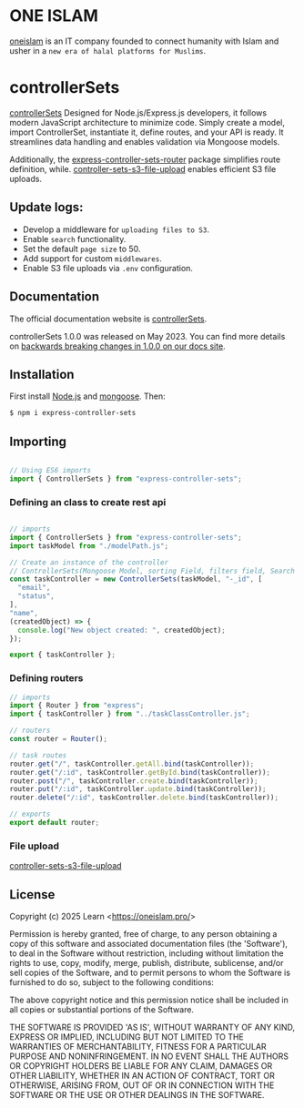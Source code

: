 # ONE ISLAM

[oneislam](https://oneislam.pro/) is an IT company founded to connect humanity with Islam and usher in a `new era of halal platforms for Muslims`.

# controllerSets

[controllerSets](https://oneislam.pro/)  Designed for Node.js/Express.js developers, it follows modern JavaScript architecture to minimize code. Simply create a model, import ControllerSet, instantiate it, define routes, and your API is ready. It streamlines data handling and enables validation via Mongoose models.

Additionally, the [express-controller-sets-router](https://www.npmjs.com/package/express-controller-sets-router) package simplifies route definition, while. [controller-sets-s3-file-upload](https://www.npmjs.com/package/controller-sets-s3-file-upload) enables efficient S3 file uploads.


## Update logs:
* Develop a middleware for `uploading files to S3`.
* Enable `search` functionality.
* Set the default `page size` to 50.
* Add support for custom `middlewares`.
* Enable S3 file uploads via `.env` configuration.


## Documentation

The official documentation website is [controllerSets](https://oneislam.pro/).

controllerSets 1.0.0 was released on May 2023. You can find more details on [backwards breaking changes in 1.0.0 on our docs site](https://oneislam.pro/).

## Installation

First install [Node.js](http://nodejs.org/) and [mongoose](https://www.mongodb.org/downloads). Then:

```sh
$ npm i express-controller-sets
```

## Importing

```javascript

// Using ES6 imports
import { ControllerSets } from "express-controller-sets";
```

### Defining an class to create rest api

```js

// imports
import { ControllerSets } from "express-controller-sets";
import taskModel from "./modelPath.js";

// Create an instance of the controller
// ControllerSets(Mongoose Model, sorting Field, filters field, Search field, run function after save data)
const taskController = new ControllerSets(taskModel, "-_id", [
  "email",
  "status",
],
"name",
(createdObject) => {
  console.log("New object created: ", createdObject);
});

export { taskController };

```

### Defining routers
```js
// imports
import { Router } from "express";
import { taskController } from "../taskClassController.js";

// routers
const router = Router();

// task routes
router.get("/", taskController.getAll.bind(taskController));
router.get("/:id", taskController.getById.bind(taskController));
router.post("/", taskController.create.bind(taskController));
router.put("/:id", taskController.update.bind(taskController));
router.delete("/:id", taskController.delete.bind(taskController));

// exports
export default router;


```

### File upload 
[controller-sets-s3-file-upload](https://www.npmjs.com/package/controller-sets-s3-file-upload)



## License

Copyright (c) 2025 Learn &lt;https://oneislam.pro/&gt;

Permission is hereby granted, free of charge, to any person obtaining
a copy of this software and associated documentation files (the
'Software'), to deal in the Software without restriction, including
without limitation the rights to use, copy, modify, merge, publish,
distribute, sublicense, and/or sell copies of the Software, and to
permit persons to whom the Software is furnished to do so, subject to
the following conditions:

The above copyright notice and this permission notice shall be
included in all copies or substantial portions of the Software.

THE SOFTWARE IS PROVIDED 'AS IS', WITHOUT WARRANTY OF ANY KIND,
EXPRESS OR IMPLIED, INCLUDING BUT NOT LIMITED TO THE WARRANTIES OF
MERCHANTABILITY, FITNESS FOR A PARTICULAR PURPOSE AND NONINFRINGEMENT.
IN NO EVENT SHALL THE AUTHORS OR COPYRIGHT HOLDERS BE LIABLE FOR ANY
CLAIM, DAMAGES OR OTHER LIABILITY, WHETHER IN AN ACTION OF CONTRACT,
TORT OR OTHERWISE, ARISING FROM, OUT OF OR IN CONNECTION WITH THE
SOFTWARE OR THE USE OR OTHER DEALINGS IN THE SOFTWARE.
